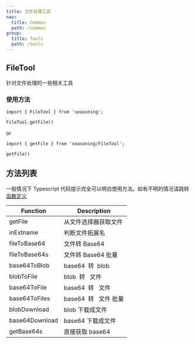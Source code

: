 ```yaml
---
title: 文件处理工具
nav:
  title: Common
  path: /common
group:
  title: Tools
  path: /tools
---
```


## FileTool

针对文件处理的一些相关工具

### 使用方法

```
import { FileTool } from 'seasoning';

FileTool.getFile()
```

or

```
import { getFile } from 'seasoning/FileTool';

getFile()
```

## 方法列表

一般情况下 Typescript 代码提示完全可以明白使用方法。如有不明的情况请跳转[函数定义](https://github.com/dyb881/seasoning/blob/master/src/FileTool/index.ts)

| Function       | Description            |
| -------------- | ---------------------- |
| getFile        | 从文件选择器获取文件   |
| inExtname      | 判断文件拓展名         |
| fileToBase64   | 文件转 Base64          |
| fileToBase64s  | 文件转 Base64 批量     |
| base64ToBlob   | base64  转  blob       |
| blobToFile     | blob  转   文件        |
| base64ToFile   | base64  转   文件      |
| base64ToFiles  | base64  转   文件 批量 |
| blobDownload   | blob 下载成文件        |
| base64Download | base64 下载成文件      |
| getBase64s     | 直接获取 base64        |
